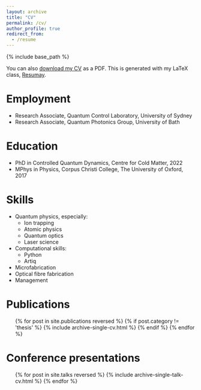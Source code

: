 ```yaml
---
layout: archive
title: "CV"
permalink: /cv/
author_profile: true
redirect_from:
  - /resume
---
```


{% include base_path %}

You can also [download my CV](/files/cameron_mcgarry_cv.pdf) as a PDF. This is generated with my LaTeX class, [Resumay](https://github.com/mcgarc/Resumay).

Employment
=====

* Research Associate, Quantum Control Laboratory, University of Sydney
* Research Associate, Quantum Photonics Group, University of Bath

Education
======
* PhD in Controlled Quantum Dynamics, Centre for Cold Matter, 2022 
* MPhys in Physics, Corpus Christi College, The University of Oxford, 2017

  
Skills
======
* Quantum physics, especially:
  * Ion trapping
  * Atomic physics
  * Quantum optics
  * Laser science
* Computational skills:
  * Python
  * Artiq
* Microfabrication
* Optical fibre fabrication
* Management



Publications
======
  <ul>{% for post in site.publications reversed %}
    {% if post.category != 'thesis' %}
    {% include archive-single-cv.html %}
    {% endif %}
  {% endfor %}</ul>
  
Conference presentations
======
  <ul>{% for post in site.talks reversed %}
    {% include archive-single-talk-cv.html  %}
  {% endfor %}</ul>

<!--
Teaching
======
  <ul>{% for post in site.teaching reversed %}
    {% include archive-single-cv.html %}
  {% endfor %}</ul>
  
-->
